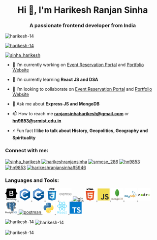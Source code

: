 <h1 align="center">Hi 👋, I'm Harikesh Ranjan Sinha</h1>
<h3 align="center">A passionate frontend developer from India</h3>

<p align="left"> <img src="https://komarev.com/ghpvc/?username=harikesh-14&label=Profile%20views&color=0e75b6&style=flat" alt="harikesh-14" /> </p>

<p align="left"> <a href="https://github.com/ryo-ma/github-profile-trophy"><img src="https://github-profile-trophy.vercel.app/?username=harikesh-14" alt="harikesh-14" /></a> </p>

<p align="left"> <a href="https://twitter.com/sinha_harikesh" target="blank"><img src="https://img.shields.io/twitter/follow/sinha_harikesh?logo=twitter&style=for-the-badge" alt="sinha_harikesh" /></a> </p>

- 🔭 I’m currently working on [Event Reservation Portal](https://github.com/Harikesh-14/Events-Reservation-Portal) and [Portfolio Website](https://github.com/Harikesh-14/Portfolio)

- 🌱 I’m currently learning **React JS and DSA**

- 👯 I’m looking to collaborate on [Event Reservation Portal](https://github.com/Harikesh-14/Events-Reservation-Portal) and [Portfolio Website](https://github.com/Harikesh-14/Portfolio)

- 💬 Ask me about **Express JS and MongoDB**

- 📫 How to reach me **ranjansinhaharikesh@gmail.com** or **hn9853@srmist.edu.in**

- ⚡ Fun fact **I like to talk about History, Geopolitics, Geography and Spirituality**

<h3 align="left">Connect with me:</h3>
<p align="left">
<a href="https://twitter.com/sinha_harikesh" target="blank"><img align="center" src="https://raw.githubusercontent.com/rahuldkjain/github-profile-readme-generator/master/src/images/icons/Social/twitter.svg" alt="sinha_harikesh" height="30" width="40" /></a>
<a href="https://linkedin.com/in/harikeshranjansinha" target="blank"><img align="center" src="https://raw.githubusercontent.com/rahuldkjain/github-profile-readme-generator/master/src/images/icons/Social/linked-in-alt.svg" alt="harikeshranjansinha" height="30" width="40" /></a>
<a href="https://www.codechef.com/users/srmcse_286" target="blank"><img align="center" src="https://cdn.jsdelivr.net/npm/simple-icons@3.1.0/icons/codechef.svg" alt="srmcse_286" height="30" width="40" /></a>
<a href="https://www.hackerrank.com/hn9853" target="blank"><img align="center" src="https://raw.githubusercontent.com/rahuldkjain/github-profile-readme-generator/master/src/images/icons/Social/hackerrank.svg" alt="hn9853" height="30" width="40" /></a>
<a href="https://www.leetcode.com/hn9853" target="blank"><img align="center" src="https://raw.githubusercontent.com/rahuldkjain/github-profile-readme-generator/master/src/images/icons/Social/leet-code.svg" alt="hn9853" height="30" width="40" /></a>
<a href="https://discord.gg/harikeshranjansinha#5946" target="blank"><img align="center" src="https://raw.githubusercontent.com/rahuldkjain/github-profile-readme-generator/master/src/images/icons/Social/discord.svg" alt="harikeshranjansinha#5946" height="30" width="40" /></a>
</p>

<h3 align="left">Languages and Tools:</h3>
<p align="left"> <a href="https://getbootstrap.com" target="_blank" rel="noreferrer"> <img src="https://raw.githubusercontent.com/devicons/devicon/master/icons/bootstrap/bootstrap-plain-wordmark.svg" alt="bootstrap" width="40" height="40"/> </a> <a href="https://www.cprogramming.com/" target="_blank" rel="noreferrer"> <img src="https://raw.githubusercontent.com/devicons/devicon/master/icons/c/c-original.svg" alt="c" width="40" height="40"/> </a> <a href="https://www.w3schools.com/cpp/" target="_blank" rel="noreferrer"> <img src="https://raw.githubusercontent.com/devicons/devicon/master/icons/cplusplus/cplusplus-original.svg" alt="cplusplus" width="40" height="40"/> </a> <a href="https://www.w3schools.com/css/" target="_blank" rel="noreferrer"> <img src="https://raw.githubusercontent.com/devicons/devicon/master/icons/css3/css3-original-wordmark.svg" alt="css3" width="40" height="40"/> </a> <a href="https://expressjs.com" target="_blank" rel="noreferrer"> <img src="https://raw.githubusercontent.com/devicons/devicon/master/icons/express/express-original-wordmark.svg" alt="express" width="40" height="40"/> </a> <a href="https://git-scm.com/" target="_blank" rel="noreferrer"> <img src="https://www.vectorlogo.zone/logos/git-scm/git-scm-icon.svg" alt="git" width="40" height="40"/> </a> <a href="https://www.w3.org/html/" target="_blank" rel="noreferrer"> <img src="https://raw.githubusercontent.com/devicons/devicon/master/icons/html5/html5-original-wordmark.svg" alt="html5" width="40" height="40"/> </a> <a href="https://developer.mozilla.org/en-US/docs/Web/JavaScript" target="_blank" rel="noreferrer"> <img src="https://raw.githubusercontent.com/devicons/devicon/master/icons/javascript/javascript-original.svg" alt="javascript" width="40" height="40"/> </a> <a href="https://www.mongodb.com/" target="_blank" rel="noreferrer"> <img src="https://raw.githubusercontent.com/devicons/devicon/master/icons/mongodb/mongodb-original-wordmark.svg" alt="mongodb" width="40" height="40"/> </a> <a href="https://www.mysql.com/" target="_blank" rel="noreferrer"> <img src="https://raw.githubusercontent.com/devicons/devicon/master/icons/mysql/mysql-original-wordmark.svg" alt="mysql" width="40" height="40"/> </a> <a href="https://nodejs.org" target="_blank" rel="noreferrer"> <img src="https://raw.githubusercontent.com/devicons/devicon/master/icons/nodejs/nodejs-original-wordmark.svg" alt="nodejs" width="40" height="40"/> </a> <a href="https://www.postgresql.org" target="_blank" rel="noreferrer"> <img src="https://raw.githubusercontent.com/devicons/devicon/master/icons/postgresql/postgresql-original-wordmark.svg" alt="postgresql" width="40" height="40"/> </a> <a href="https://postman.com" target="_blank" rel="noreferrer"> <img src="https://www.vectorlogo.zone/logos/getpostman/getpostman-icon.svg" alt="postman" width="40" height="40"/> </a> <a href="https://www.python.org" target="_blank" rel="noreferrer"> <img src="https://raw.githubusercontent.com/devicons/devicon/master/icons/python/python-original.svg" alt="python" width="40" height="40"/> </a> <a href="https://reactjs.org/" target="_blank" rel="noreferrer"> <img src="https://raw.githubusercontent.com/devicons/devicon/master/icons/react/react-original-wordmark.svg" alt="react" width="40" height="40"/> </a> <a href="https://www.typescriptlang.org/" target="_blank" rel="noreferrer"> <img src="https://raw.githubusercontent.com/devicons/devicon/master/icons/typescript/typescript-original.svg" alt="typescript" width="40" height="40"/> </a> </p>

<p><img align="left" src="https://github-readme-stats.vercel.app/api/top-langs?username=harikesh-14&show_icons=true&locale=en&layout=compact" alt="harikesh-14" /></p>

<p>&nbsp;<img align="center" src="https://github-readme-stats.vercel.app/api?username=harikesh-14&show_icons=true&locale=en" alt="harikesh-14" /></p>

<p><img align="center" src="https://github-readme-streak-stats.herokuapp.com/?user=harikesh-14&" alt="harikesh-14" /></p>
